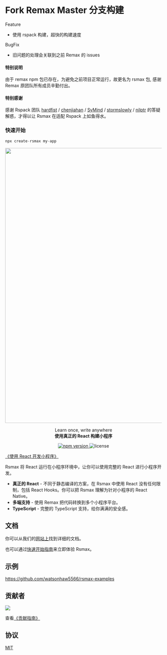# Fork Remax Master 分支构建

Feature

- 使用 rspack 构建，超快的构建速度

BugFix

- 旧问题的处理会关联到之前 Remax 的 issues

#### 特别说明

由于 remax npm 包已存在，为避免之前项目正常运行，故更名为 rsmax 包, 感谢 Remax 原团队所有成员辛勤付出。

#### 特别感谢

感谢 Rspack 团队 [hardfist](https://github.com/hardfist) / [chenjiahan](https://github.com/chenjiahan) / [SyMind](https://github.com/SyMind) / [stormslowly](https://github.com/stormslowly) / [nilptr](https://github.com/nilptr) 的答疑解惑，才得以让 Rsmax 在适配 Rspack 上如鱼得水。

### 快速开始

```js
npx create-rsmax my-app
```

<a href="https://remaxjs.wdchiphop.cn">
	<img src="https://gw.alipayobjects.com/mdn/rms_b5fcc5/afts/img/A*7BLVSL14gvoAAAAAAAAAAABkARQnAQ" width="882" />
</a>

<p align="center">
	<span>Learn once, write anywhere</span><br/>
	<strong>使用真正的 React 构建小程序</strong>
</p>

<p class="badges" align="center">
  <a href="https://npmjs.com/package/rsmax">
   <img src="https://img.shields.io/npm/v/rsmax?style=flat-square&colorA=564341&colorB=EDED91" alt="npm version" />
  </a>
  <img src="https://img.shields.io/badge/License-MIT-blue.svg?style=flat-square&colorA=564341&colorB=EDED91" alt="license" />
</p>

[《使用 React 开发小程序》](https://www.yuque.com/seeconf/2020/qsytho)

Rsmax 将 React 运行在小程序环境中，让你可以使用完整的 React 进行小程序开发。

- **真正的 React** - 不同于静态编译的方案，在 Rsmax 中使用 React 没有任何限制，包括 React Hooks。你可以把 Rsmax 理解为针对小程序的 React Native。
- **多端支持** - 使用 Remax 把代码转换到多个小程序平台。
- **TypeScript** - 完整的 TypeScript 支持，给你满满的安全感。

## 文档

你可以从我们的[网站上](https://remaxjs.wdchiphop.cn)找到详细的文档。

也可以通过[快速开始指南](https://remaxjs.wdchiphop.cn/guide/quick-start.html)来立即体验 Rsmax。

## 示例

https://github.com/watsonhaw5566/rsmax-examples

## 贡献者

<a href="https://github.com/remaxjs/remax/graphs/contributors" target="_blank">
  <img src="https://contrib.rocks/image?repo=remaxjs/remax&columns=24">
</a>

查看[《贡献指南》](/CONTRIBUTING.md)

## 协议

[MIT](LICENSE)
